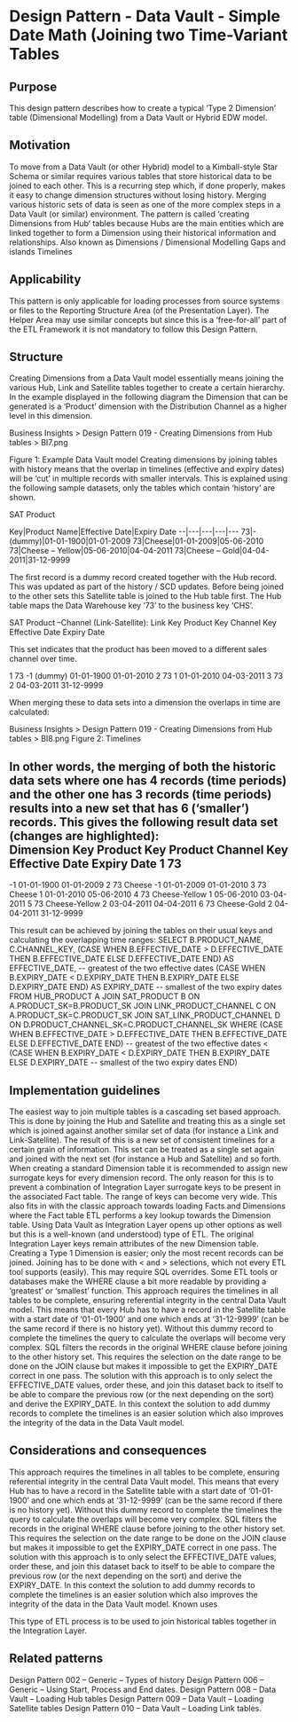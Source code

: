 # Design Pattern - Data Vault - Simple Date Math (Joining two Time-Variant Tables

## Purpose
This design pattern describes how to create a typical ‘Type 2 Dimension’ table (Dimensional Modelling) from a Data Vault or Hybrid EDW model.

## Motivation
To move from a Data Vault (or other Hybrid) model to a Kimball-style Star Schema or similar requires various tables that store historical data to be joined to each other. This is a recurring step which, if done properly, makes it easy to change dimension structures without losing history. Merging various historic sets of data is seen as one of the more complex steps in a Data Vault (or similar) environment. The pattern is called ‘creating Dimensions from Hub’ tables because Hubs are the main entities which are linked together to form a Dimension using their historical information and relationships.
Also known as
Dimensions / Dimensional Modelling
Gaps and islands
Timelines

## Applicability
This pattern is only applicable for loading processes from source systems or files to the Reporting Structure Area (of the Presentation Layer). The Helper Area may use similar concepts but since this is a ‘free-for-all’ part of the ETL Framework it is not mandatory to follow this Design Pattern.

## Structure
Creating Dimensions from a Data Vault model essentially means joining the various Hub, Link and Satellite tables together to create a certain hierarchy. In the example displayed in the following diagram the Dimension that can be generated is a ‘Product’ dimension with the Distribution Channel as a higher level in this dimension.

 Business Insights > Design Pattern 019 - Creating Dimensions from Hub tables > BI7.png

Figure 1: Example Data Vault model
Creating dimensions by joining tables with history means that the overlap in timelines (effective and expiry dates) will be ‘cut’ in multiple records with smaller intervals. This is explained using the following sample datasets, only the tables which contain ‘history’ are shown.

SAT Product

Key|Product Name|Effective Date|Expiry Date	
--|---|---|---|---
73|- (dummy)|01-01-1900|01-01-2009
73|Cheese|01-01-2009|05-06-2010	
73|Cheese – Yellow|05-06-2010|04-04-2011
73|Cheese – Gold|04-04-2011|31-12-9999

The first record is a dummy record created together with the Hub record. This was updated as part of the history / SCD updates.
Before being joined to the other sets this Satellite table is joined to the Hub table first. The Hub table maps the Data Warehouse key ‘73’ to the business key ‘CHS’.

SAT Product –Channel (Link-Satellite):
Link Key
Product Key
Channel Key
Effective Date
Expiry Date

This set indicates that the product has been moved to a different sales channel over time.

1
73
-1 (dummy)
01-01-1900
01-01-2010
2
73
1
01-01-2010
04-03-2011
3
73
2
04-03-2011
31-12-9999

When merging these to data sets into a dimension the overlaps in time are calculated:

 Business Insights > Design Pattern 019 - Creating Dimensions from Hub tables > BI8.png
Figure 2: Timelines

In other words, the merging of both the historic data sets where one has 4 records (time periods) and the other one has 3 records (time periods) results into a new set that has 6 (‘smaller’) records. This gives the following result data set (changes are highlighted):\
Dimension Key
Product Key
Product
Channel Key
Effective Date
Expiry Date
1
73
-
-1
01-01-1900
01-01-2009
2
73
Cheese
-1
01-01-2009
01-01-2010
3
73
Cheese
1
01-01-2010
05-06-2010
4
73
Cheese-Yellow
1
05-06-2010
03-04-2011
5
73
Cheese-Yellow
2
03-04-2011
04-04-2011
6
73
Cheese-Gold
2
04-04-2011
31-12-9999

This result can be achieved by joining the tables on their usual keys and calculating the overlapping time ranges:
SELECT 
 B.PRODUCT_NAME,
 C.CHANNEL_KEY,
(CASE
   WHEN B.EFFECTIVE_DATE > D.EFFECTIVE_DATE
   THEN B.EFFECTIVE_DATE
   ELSE D.EFFECTIVE_DATE
 END) AS EFFECTIVE_DATE, -- greatest of the two effective dates
(CASE
   WHEN B.EXPIRY_DATE < D.EXPIRY_DATE
   THEN B.EXPIRY_DATE
   ELSE D.EXPIRY_DATE
 END) AS EXPIRY_DATE -- smallest of the two expiry dates
FROM HUB_PRODUCT A
JOIN SAT_PRODUCT B ON A.PRODUCT_SK=B.PRODUCT_SK
JOIN LINK_PRODUCT_CHANNEL C ON A.PRODUCT_SK=C.PRODUCT_SK
JOIN SAT_LINK_PRODUCT_CHANNEL D ON D.PRODUCT_CHANNEL_SK=C.PRODUCT_CHANNEL_SK
WHERE
(CASE
   WHEN B.EFFECTIVE_DATE > D.EFFECTIVE_DATE
   THEN B.EFFECTIVE_DATE
   ELSE D.EFFECTIVE_DATE
 END) -- greatest of the two effective dates
 <
(CASE
   WHEN B.EXPIRY_DATE < D.EXPIRY_DATE
   THEN B.EXPIRY_DATE
   ELSE D.EXPIRY_DATE -- smallest of the two expiry dates
 END)

## Implementation guidelines
The easiest way to join multiple tables is a cascading set based approach. This is done by joining the Hub and Satellite and treating this as a single set which is joined against another similar set of data (for instance a Link and Link-Satellite). The result of this is a new set of consistent timelines for a certain grain of information. This set can be treated as a single set again and joined with the next set (for instance a Hub and Satellite) and so forth.
When creating a standard Dimension table it is recommended to assign new surrogate keys for every dimension record. The only reason for this is to prevent a combination of Integration Layer surrogate keys to be present in the associated Fact table. The range of keys can become very wide. This also fits in with the classic approach towards loading Facts and Dimensions where the Fact table ETL performs a key lookup towards the Dimension table. Using Data Vault as Integration Layer opens up other options as well but this is a well-known (and understood) type of ETL.
The original Integration Layer keys remain attributes of the new Dimension table.
Creating a Type 1 Dimension is easier; only the most recent records can be joined.
Joining has to be done with < and > selections, which not every ETL tool supports (easily). This may require SQL overrides.
Some ETL tools or databases make the WHERE clause a bit more readable by providing a ‘greatest’ or ‘smallest’ function.
This approach requires the timelines in all tables to be complete, ensuring referential integrity in the central Data Vault model. This means that every Hub has to have a record in the Satellite table with a start date of ‘01-01-1900’ and one which ends at ‘31-12-9999’ (can be the same record if there is no history yet). Without this dummy record to complete the timelines the query to calculate the overlaps will become very complex. SQL filters the records in the original WHERE clause before joining to the other history set. This requires the selection on the date range to be done on the JOIN clause but makes it impossible to get the EXPIRY_DATE correct in one pass. The solution with this approach is to only select the EFFECTIVE_DATE values, order these, and join this dataset back to itself to be able to compare the previous row (or the next depending on the sort) and derive the EXPIRY_DATE. In this context the solution to add dummy records to complete the timelines is an easier solution which also improves the integrity of the data in the Data Vault model.

## Considerations and consequences
This approach requires the timelines in all tables to be complete, ensuring referential integrity in the central Data Vault model. This means that every Hub has to have a record in the Satellite table with a start date of ‘01-01-1900’ and one which ends at ‘31-12-9999’ (can be the same record if there is no history yet). Without this dummy record to complete the timelines the query to calculate the overlaps will become very complex. SQL filters the records in the original WHERE clause before joining to the other history set. This requires the selection on the date range to be done on the JOIN clause but makes it impossible to get the EXPIRY_DATE correct in one pass. The solution with this approach is to only select the EFFECTIVE_DATE values, order these, and join this dataset back to itself to be able to compare the previous row (or the next depending on the sort) and derive the EXPIRY_DATE. In this context the solution to add dummy records to complete the timelines is an easier solution which also improves the integrity of the data in the Data Vault model.
Known uses

This type of ETL process is to be used to join historical tables together in the Integration Layer.

## Related patterns
Design Pattern 002 – Generic – Types of history
Design Pattern 006 – Generic – Using Start, Process and End dates.
Design Pattern 008 – Data Vault – Loading Hub tables
Design Pattern 009 – Data Vault – Loading Satellite tables
Design Pattern 010 – Data Vault – Loading Link tables.
